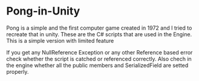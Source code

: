 # Pong-in-Unity
Pong is a simple and the first computer game created in 1972 and I tried to recreate that in unity. These are the C# scripts that are used in the Engine. This is a simple version with limited feature


If you get any NullReference Exception or any other Reference based error check whether the script is catched or referenced correctly. Also chech in the engine whether all the public members and SerializedField are setted properly.
